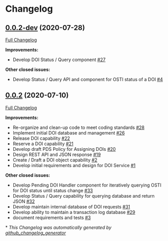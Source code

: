 # Changelog

## [0.0.2-dev](https://github.com/NASA-PDS/pds-doi-service/tree/0.0.2-dev) (2020-07-28)

[Full Changelog](https://github.com/NASA-PDS/pds-doi-service/compare/0.0.2...0.0.2-dev)

**Improvements:**

- Develop DOI Status / Query component [\#27](https://github.com/NASA-PDS/pds-doi-service/issues/27)

**Other closed issues:**

- Develop Status / Query API and component for OSTI status of a DOI [\#4](https://github.com/NASA-PDS/pds-doi-service/issues/4)

## [0.0.2](https://github.com/NASA-PDS/pds-doi-service/tree/0.0.2) (2020-07-10)

[Full Changelog](https://github.com/NASA-PDS/pds-doi-service/compare/cc08fcdce4414bec5d83e1187998538152391642...0.0.2)

**Improvements:**

- Re-organize and clean-up code to meet coding standards [\#28](https://github.com/NASA-PDS/pds-doi-service/issues/28)
- Implement initial DOI database and management [\#26](https://github.com/NASA-PDS/pds-doi-service/issues/26)
- Release DOI capability [\#22](https://github.com/NASA-PDS/pds-doi-service/issues/22)
- Reserve a DOI capability [\#21](https://github.com/NASA-PDS/pds-doi-service/issues/21)
- Develop draft PDS Policy for Assigning DOIs [\#20](https://github.com/NASA-PDS/pds-doi-service/issues/20)
- Design REST API and JSON response [\#19](https://github.com/NASA-PDS/pds-doi-service/issues/19)
- Create / Draft a DOI object capability [\#2](https://github.com/NASA-PDS/pds-doi-service/issues/2)
- Develop initial requirements and design for DOI Service [\#1](https://github.com/NASA-PDS/pds-doi-service/issues/1)

**Other closed issues:**

- Develop Pending DOI Handler component for iteratively querying OSTI for DOI status until status change [\#33](https://github.com/NASA-PDS/pds-doi-service/issues/33)
- Develop Status / Query capability for querying database and return JSON [\#32](https://github.com/NASA-PDS/pds-doi-service/issues/32)
- Develop maintain internal database of DOI requests [\#31](https://github.com/NASA-PDS/pds-doi-service/issues/31)
- Develop ability to maintain a transaction log database [\#29](https://github.com/NASA-PDS/pds-doi-service/issues/29)
- document requirements and tests [\#3](https://github.com/NASA-PDS/pds-doi-service/issues/3)



\* *This Changelog was automatically generated by [github_changelog_generator](https://github.com/github-changelog-generator/github-changelog-generator)*
